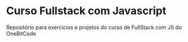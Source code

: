 # Curso Fullstack com Javascript
Repositório para exercícios e projetos do curso de FullStack com JS do OneBitCode
